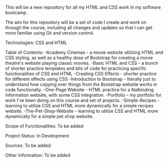 This will be a new repository for all my HTML and CSS work in my software bootcamp.

The aim for this repository will be a set of code I create and work on through the course, including all changes and updates so that I can get more familiar using Git and version control.

Technologies: CSS and HTML

Table of Contents: 
-Academy Cinemas - a movie website utilizing HTML and CSS styling, as well as a healthy dose of Bootstrap for creating a movie theatre's website playing classic movies.
-Basic HTML and CSS - a bunch of shorter practice templates and bits of code for practicing specific functionalities of CSS and HTML
-Creating CSS Effects - shorter practice for different effects using CSS
-Introduction to Bootstrap - literally just to understand how copying over things from the Bootstrap website works in code functionally.
-One-Page Website - HTML practice for a Nalbinding information website, with some CSS integration.
-Portfolio - my portfolio for work I've been doing on this course and set of projects.
-Simple-Recipes - learning to utilize CSS and HTML more dynamically for a simple recipes website.
-The-Pet-Shop-Website - learning to utilize CSS and HTML more dynamically for a simple pet shop website.

Scope of Functionalities: To be added

Project Status: In Development

Sources: To be added

Other Information: To be added
